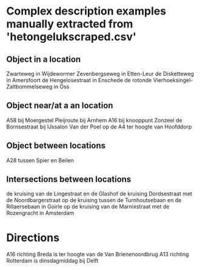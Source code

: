 # Complex description examples manually extracted from 'hetongelukscraped.csv'

## Object in a location
Zwarteweg in Wijdewormer
Zevenbergseweg in Etten-Leur
de Disketteweg in Amersfoort
de Hengelosestraat in Enschede
de rotonde Vierhoeksingel-Zaltbommelseweg in Oss


## Object near/at a an location
A58 bij Moergestel
Pleijroute bij Arnhem
A16 bij knooppunt Zonzeel
de Bornsestraat bij IJssalon Van der Poel
op de A4 ter hoogte van Hoofddorp


## Object between locations
A28 tussen Spier en Beilen


## Intersections between locations
de kruising van de Lingestraat en de Glashof
de kruising Dordsestraat met de Noordbargerstraat
op de kruising tussen de Turnhoutsebaan en de Rillaersebaan in Goirle
op de kruising van de Marnixstraat met de Rozengracht in Amsterdam


# Directions
A16 richting Breda is ter hoogte van de Van Brienenoordbrug
A13 richting Rotterdam is dinsdagmiddag bij Delft
